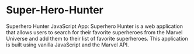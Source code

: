 # Super-Hero-Hunter
Superhero Hunter JavaScript App:  Superhero Hunter is a web application that allows users to search for their favorite superheroes from the Marvel Universe and add them to their list of favorite superheroes. This application is built using vanilla JavaScript and the Marvel API.
